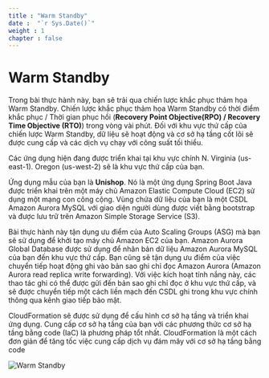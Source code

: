 ```yaml
---
title : "Warm Standby"
date :  "`r Sys.Date()`" 
weight : 1 
chapter : false
---
```

# Warm Standby
Trong bài thực hành này, bạn sẽ trải qua chiến lược khắc phục thảm họa Warm Standby. Chiến lược khắc phục thảm họa Warm Standby có thời điểm khắc phục  /  Thời gian phục hồi (**Recovery Point Objective(RPO) / Recovery Time Objective (RTO)**) trong vòng vài phút. Đối với khu vực thứ cấp của chiến lược Warm Standby, dữ liệu sẽ hoạt động và cơ sở hạ tầng cốt lõi sẽ được cung cấp và các dịch vụ chạy với công suất tối thiểu.

Các ứng dụng hiện đang được triển khai tại khu vực chính N. Virginia (us-east-1). Oregon (us-west-2) sẽ là khu vực thứ cấp của bạn.

Ứng dụng mẫu của bạn là **Unishop**. Nó là một ứng dụng Spring Boot Java được triển khai trên một máy chủ Amazon Elastic Compute Cloud (EC2) sử dụng một mạng con công cộng. Vùng chứa dữ liệu của bạn là một CSDL Amazon Aurora  MySQL với giao diện người dùng được viết bằng bootstrap và được lưu trữ trên Amazon Simple Storage Service (S3).

Bài thực hành này tận dụng ưu điểm của Auto Scaling Groups (ASG) mà bạn sẽ sử dụng để khởi tạo máy chủ Amazon EC2 của bạn. Amazon Aurora Global Database được sử dụng để nhân bản dữ liệu Amazon Aurora MySQL của bạn đến khu vực thứ cấp. Bạn cũng sẽ tận dụng ưu điểm của việc chuyển tiếp hoạt động ghi vào bản sao ghi chỉ đọc Amazon Aurora (Amazon Aurora read replica write forwarding). Với việc kích hoạt tính nắng này, các thao tác ghi có thể được gửi đến bản sao ghi chỉ đọc ở khu vực thứ cấp, và sẽ được chuyển tiếp một cách liền mạch đến CSDL ghi trong khu vực chính thông qua kênh giao tiếp bảo mật.

CloudFormation sẽ được sử dụng để cấu hình cơ sở hạ tầng và triển khai ứng dụng. Cung cấp cơ sở hạ tầng của bạn với các phương thức cơ sở hạ tầng bằng code (IaC) là phương pháp tổt nhất. CloudFormation là một cách đơn giản để tăng tốc việc cung cấp dịch vụ đám mây với cơ sở hạ tầng bằng code


![Warm Standby](../../images/warmstandby.png?width=60pc)